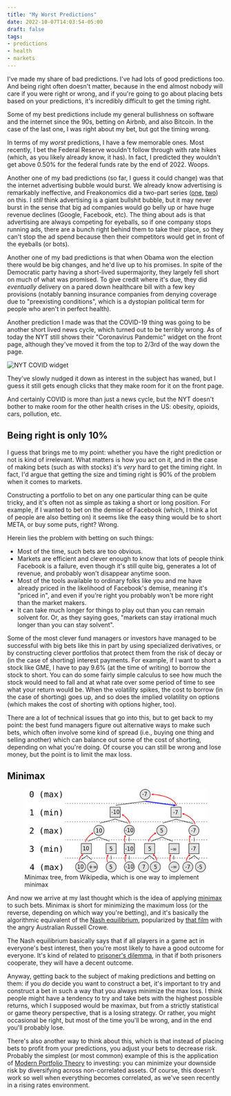 ```yaml
---
title: "My Worst Predictions"
date: 2022-10-07T14:03:54-05:00
draft: false
tags:
- predictions
- health
- markets
---
```


I've made my share of bad predictions. I've had lots of good predictions too.
And being right often doesn't matter, because in the end almost nobody will care
if you were right or wrong, and if you're going to go about placing bets based
on your predictions, it's incredibly
difficult to get the timing right.

Some of my best predictions include my general bullishness on software and the
internet since the 90s, betting on Airbnb, and also Bitcoin. In the case of the
last one, I was right about my bet, but got the timing wrong.

In terms of my _worst_ predictions, I have a few memorable ones. Most recently,
I bet the Federal Reserve wouldn't follow through with rate hikes (which, as you
likely already know, it has). In fact, I predicted they wouldn't get above 0.50%
for the federal funds rate by the end of 2022. Woops.

Another one of my bad predictions (so far, I guess it could change) was that the
internet advertising bubble would burst. We already know advertising is
remarkably ineffective, and Freakonomics did a two-part series
([one](https://freakonomics.com/podcast/does-advertising-actually-work-part-1-tv-ep-440/),
[two](https://freakonomics.com/podcast/does-advertising-actually-work-part-2-digital-ep-441/))
on this. I _still_ think advertising is a giant bullshit bubble, but it may
never burst in the sense that big ad companies would go belly up or have huge
revenue declines (Google, Facebook, etc). The thing about ads is that
advertising are always competing for eyeballs, so if one company stops running
ads, there are a bunch right behind them to take their place, so they can't stop
the ad spend because then their competitors would get in front of the eyeballs
(or bots).

Another one of my bad predictions is that when Obama won the election there
would be big changes, and he'd live up to his promises. In spite of the
Democratic party having a short-lived supermajority, they largely fell short on
much of what was promised. To give credit where it's due, they did _eventually_
delivery on a pared down healthcare bill with a few key provisions (notably
banning insurance companies from denying coverage due to "preexisting
conditions", which is a dystopian political term for people who aren't in
perfect health).

Another prediction I made was that the COVID-19 thing was going to be another
short lived news cycle, which turned out to be terribly wrong. As of today the
NYT still shows their "Coronavirus Pandemic" widget on the front page, although
they've moved it from the top to 2/3rd of the way down the page.

![NYT COVID widget](nyt-covid.png "The NYT COVID widget, from their front page circa Oct 7, 2022")

They've slowly nudged it down as interest in the subject has waned, but I guess
it still gets enough clicks that they make room for it on the front page.

And certainly COVID is more than just a news cycle, but the NYT doesn't bother
to make room for the other health crises in the US: obesity, opioids, cars,
pollution, etc.

## Being right is only 10%

I guess that brings me to my point: whether you have the right prediction or not
is kind of irrelevant. What matters is how you act on it, and in the case of
making bets (such as with stocks) it's _very_ hard to get the timing right. In
fact, I'd argue that getting the size and timing right is 90% of the problem
when it comes to markets.

Constructing a portfolio to bet on any one particular thing can be quite tricky,
and it's often not as simple as taking a short or long position. For example, if
I wanted to bet on the demise of Facebook (which, I think a lot of people are
also betting on) it seems like the easy thing would be to short META, or buy
some puts, right? Wrong.

Herein lies the problem with betting on such things:

- Most of the time, such bets are too obvious.
- Markets are efficient and clever enough to know that lots of people think
Facebook is a failure, even though it's still quite big, generates a lot of
revenue, and probably won't disappear anytime soon.
- Most of the tools available to ordinary folks like you and me have already
priced in the likelihood of Facebook's demise, meaning it's "priced in", and
even if you're right you probably won't be more right than the market makers.
- It can take much longer for things to play out than you can remain solvent
for. Or, as they saying goes, "markets can stay irrational much longer than you
can stay solvent".

Some of the most clever fund managers or investors have managed to be successful
with big bets like this in part by using specialized derivatives, or by
constructing clever portfolios that protect them from the risk of decay or (in
the case of shorting) interest payments. For example, if I want to short a stock
like GME, I have to pay 9.6% (at the time of writing) to borrow the stock to
short. You can do some fairly simple calculus to see how much the stock would
need to fall and at what rate over some period of time to see what your return
would be. When the volatility spikes, the cost to borrow (in the case of
shorting) goes up, and so does the implied volatility on options (which makes
the cost of shorting with options higher, too).

There are a lot of technical issues that go into this, but to get back to my
point: the best fund managers figure out alternative ways to make such bets,
which often involve some kind of spread (i.e., buying one thing and selling
another) which can balance out some of the cost of shorting, depending on what
you're doing. Of course you can still be wrong and lose money, but the point is
to limit the max loss.

## Minimax

<figure class="sm:max-w-[16rem] sm:float-right sm:mr-0 sm:ml-4 my-1">
  <a href="Minimax.svg">
    <img class="my-0 rounded-md bg-white p-2" src="Minimax.svg" alt="Minimax tree" />
  </a>
  <figcaption>Minimax tree, from Wikipedia, which is one way to implement minimax</figcaption>
</figure>

And now we arrive at my last thought which is the idea of applying
[minimax](https://en.wikipedia.org/wiki/Minimax) to such bets. Minimax is short
for minimizing the maximum loss (or the reverse, depending on which way you're
betting), and it's basically the algorithmic equivalent of the [Nash
equilibrium](https://en.wikipedia.org/wiki/Nash_equilibrium), popularized by
[that film](https://en.wikipedia.org/wiki/A_Beautiful_Mind_(book)) with the
angry Australian Russell Crowe.

The Nash equilibrium basically says that if all players in a game act in
everyone's best interest, then you're most likely to have a good outcome for
everyone. It's kind of related to [prisoner's
dilemma](https://en.wikipedia.org/wiki/Prisoner%27s_dilemma), in that if both
prisoners cooperate, they will have a decent outcome.

Anyway, getting back to the subject of making predictions and betting on them:
if you _do_ decide you want to construct a bet, it's important to try and
construct a bet in such a way that you always minimize the max loss. I think
people might have a tendency to try and take bets with the highest possible
returns, which I supposed would be maximax, but from a strictly statistical or
game theory perspective, that is a losing strategy. Or rather, you might
occasional be right, but most of the time you'll be wrong, and in the end you'll
probably lose.

There's also another way to think about this, which is that instead of placing
bets to profit from your predictions, you adjust your bets to decrease risk.
Probably the simplest (or most common) example of this is the application of
[Modern Portfolio Theory](https://en.wikipedia.org/wiki/Modern_portfolio_theory)
to investing: you can minimize your downside risk by diversifying across
non-correlated assets. Of course, this doesn't work so well when everything
becomes correlated, as we've seen recently in a rising rates environment.

